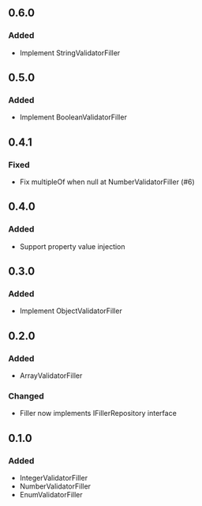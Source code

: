 ## 0.6.0
### Added
- Implement StringValidatorFiller

## 0.5.0
### Added
- Implement BooleanValidatorFiller

## 0.4.1
### Fixed
- Fix multipleOf when null at NumberValidatorFiller (#6)

## 0.4.0
### Added
- Support property value injection

## 0.3.0
### Added
- Implement ObjectValidatorFiller

## 0.2.0
### Added
- ArrayValidatorFiller
### Changed
- Filler now implements IFillerRepository interface

## 0.1.0
### Added
- IntegerValidatorFiller
- NumberValidatorFiller
- EnumValidatorFiller